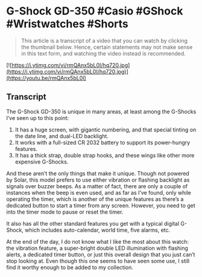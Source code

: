 # G-Shock GD-350 #Casio #GShock #Wristwatches #Shorts

> This article is a transcript of a video that you can watch by clicking the thumbnail below. Hence, certain statements may not make sense in this text form, and watching the video instead is recommended.

[![https://i.ytimg.com/vi/rmQAnx5bL0I/hq720.jpg](https://i.ytimg.com/vi/rmQAnx5bL0I/hq720.jpg)](https://youtu.be/rmQAnx5bL0I)

## Transcript

The G-Shock GD-350 is unique in many areas, at least among the G-Shocks I’ve seen up to this point:

1. It has a huge screen, with gigantic numbering, and that special tinting on the date line, and dual-LED backlight.
2. It works with a full-sized CR 2032 battery to support its power-hungry features.
3. It has a thick strap, double strap hooks, and these wings like other more expensive G-Shocks.

And these aren’t the only things that make it unique. Though not powered by Solar, this model prefers to use either vibration or flashing backlight as signals over buzzer beeps. As a matter of fact, there are only a couple of instances when the beep is even used, and as far as I’ve found, only while operating the timer, which is another of the unique features as there’s a dedicated button to start a timer from any screen. However, you need to get into the timer mode to pause or reset the timer.

It also has all the other standard features you get with a typical digital G-Shock, which includes auto-calendar, world time, five alarms, etc.

At the end of the day, I do not know what I like the most about this watch: the vibration feature, a super-bright double LED illumination with flashing alerts, a dedicated timer button, or just this overall design that you just can’t stop looking at. Even though this one seems to have seen some use, I still find it worthy enough to be added to my collection.

